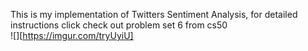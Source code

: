 This is my implementation of Twitters Sentiment Analysis, for detailed instructions click check out problem set 6 from cs50<br/>
![][https://imgur.com/tryUyiU]
